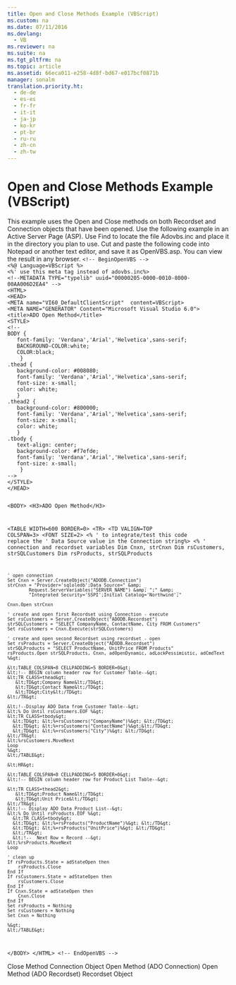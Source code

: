 ```yaml
---
title: Open and Close Methods Example (VBScript)
ms.custom: na
ms.date: 07/11/2016
ms.devlang: 
  - VB
ms.reviewer: na
ms.suite: na
ms.tgt_pltfrm: na
ms.topic: article
ms.assetid: 66eca011-e258-4d8f-bd67-e017bcf0871b
manager: sonalm
translation.priority.ht: 
  - de-de
  - es-es
  - fr-fr
  - it-it
  - ja-jp
  - ko-kr
  - pt-br
  - ru-ru
  - zh-cn
  - zh-tw
---
```

# Open and Close Methods Example (VBScript)
<?xml version="1.0" encoding="utf-8"?>
<developerReferenceWithoutSyntaxDocument xmlns="http://ddue.schemas.microsoft.com/authoring/2003/5" xmlns:xlink="http://www.w3.org/1999/xlink" xmlns:xsi="http://www.w3.org/2001/XMLSchema-instance" xsi:schemaLocation="http://ddue.schemas.microsoft.com/authoring/2003/5 http://dduestorage.blob.core.windows.net/ddueschema/developer.xsd">
  <introduction>
    <para>This example uses the <legacyLink xlink:href="3236749c-4b71-4235-89e2-ccdfaaa9319d">Open</legacyLink> and <legacyLink xlink:href="3cdf27d1-a180-4cff-8e42-95dec5fb1b55">Close</legacyLink> methods on both <legacyLink xlink:href="ede1415f-c3df-4cc5-a05b-2576b2b84b60">Recordset</legacyLink> and <legacyLink xlink:href="ef6b1824-5b12-43db-89d7-8f3d13896d4d">Connection</legacyLink> objects that have been opened.</para>
    <para>Use the following example in an Active Server Page (ASP). Use <legacyBold>Find</legacyBold> to locate the file Adovbs.inc and place it in the directory you plan to use. Cut and paste the following code into Notepad or another text editor, and save it as <legacyBold>OpenVBS.asp</legacyBold>. You can view the result in any browser.</para>
    <code>&lt;!-- BeginOpenVBS --&gt;
&lt;%@ Language=VBScript %&gt;
&lt;%' use this meta tag instead of adovbs.inc%&gt;
&lt;!--METADATA TYPE="typelib" uuid="00000205-0000-0010-8000-00AA006D2EA4" --&gt;
&lt;HTML&gt;
&lt;HEAD&gt;
&lt;META name="VI60_DefaultClientScript"  content=VBScript&gt;
&lt;META NAME="GENERATOR" Content="Microsoft Visual Studio 6.0"&gt;
&lt;title&gt;ADO Open Method&lt;/title&gt;
&lt;STYLE&gt;
&lt;!--
BODY {
   font-family: 'Verdana','Arial','Helvetica',sans-serif;
   BACKGROUND-COLOR:white;
   COLOR:black;
    }
.thead {
   background-color: #008080; 
   font-family: 'Verdana','Arial','Helvetica',sans-serif; 
   font-size: x-small;
   color: white;
   }
.thead2 {
   background-color: #800000; 
   font-family: 'Verdana','Arial','Helvetica',sans-serif; 
   font-size: x-small;
   color: white;
   }
.tbody { 
   text-align: center;
   background-color: #f7efde;
   font-family: 'Verdana','Arial','Helvetica',sans-serif; 
   font-size: x-small;
    }
--&gt;
&lt;/STYLE&gt;
&lt;/HEAD&gt;

&lt;BODY&gt;
&lt;H3&gt;ADO Open Method&lt;/H3&gt;

&lt;TABLE WIDTH=600 BORDER=0&gt;
&lt;TR&gt;
&lt;TD VALIGN=TOP COLSPAN=3&gt;
&lt;FONT SIZE=2&gt;
&lt;% ' to integrate/test this code replace the 
   ' Data Source value in the Connection string%&gt;
&lt;% 
    ' connection and recordset variables
    Dim Cnxn, strCnxn
    Dim rsCustomers, strSQLCustomers
    Dim rsProducts, strSQLProducts

    ' open connection
    Set Cnxn = Server.CreateObject("ADODB.Connection")
    strCnxn = "Provider='sqloledb';Data Source=" &amp; _
            Request.ServerVariables("SERVER_NAME") &amp; ";" &amp; _
            "Integrated Security='SSPI';Initial Catalog='Northwind';"

    Cnxn.Open strCnxn
        
    ' create and open first Recordset using Connection - execute
    Set rsCustomers = Server.CreateObject("ADODB.Recordset")
    strSQLCustomers = "SELECT CompanyName, ContactName, City FROM Customers"
    Set rsCustomers = Cnxn.Execute(strSQLCustomers) 

    ' create and open second Recordset using recordset - open
    Set rsProducts = Server.CreateObject("ADODB.Recordset")
    strSQLProducts = "SELECT ProductName, UnitPrice FROM Products"
    rsProducts.Open strSQLProducts, Cnxn, adOpenDynamic, adLockPessimistic, adCmdText
    %&gt;

    &lt;TABLE COLSPAN=8 CELLPADDING=5 BORDER=0&gt;
    &lt;!-- BEGIN column header row for Customer Table--&gt;
    &lt;TR CLASS=thead&gt;
       &lt;TD&gt;Company Name&lt;/TD&gt;
       &lt;TD&gt;Contact Name&lt;/TD&gt;
       &lt;TD&gt;City&lt;/TD&gt;
    &lt;/TR&gt;

    &lt;!--Display ADO Data from Customer Table--&gt;
    &lt;% Do Until rsCustomers.EOF %&gt;
    &lt;TR CLASS=tbody&gt;
      &lt;TD&gt; &lt;%=rsCustomers("CompanyName")%&gt; &lt;/TD&gt;
      &lt;TD&gt; &lt;%=rsCustomers("ContactName")%&gt;&lt;/TD&gt;
      &lt;TD&gt; &lt;%=rsCustomers("City")%&gt; &lt;/TD&gt;
    &lt;/TR&gt; 
    &lt;%rsCustomers.MoveNext 
    Loop 
    %&gt;
    &lt;/TABLE&gt;

    &lt;HR&gt;

    &lt;TABLE COLSPAN=8 CELLPADDING=5 BORDER=0&gt;
    &lt;!-- BEGIN column header row for Product List Table--&gt;

    &lt;TR CLASS=thead2&gt;
       &lt;TD&gt;Product Name&lt;/TD&gt;
       &lt;TD&gt;Unit Price&lt;/TD&gt;
    &lt;/TR&gt;
    &lt;!-- Display ADO Data Product List--&gt;
    &lt;% Do Until rsProducts.EOF %&gt;
      &lt;TR CLASS=tbody&gt;  
      &lt;TD&gt; &lt;%=rsProducts("ProductName")%&gt; &lt;/TD&gt;
      &lt;TD&gt; &lt;%=rsProducts("UnitPrice")%&gt; &lt;/TD&gt;
      &lt;/TR&gt;
      &lt;!--  Next Row = Record --&gt;
    &lt;%rsProducts.MoveNext 
    Loop 

    ' clean up
    If rsProducts.State = adStateOpen then
        rsProducts.Close
    End If
    If rsCustomers.State = adStateOpen then
        rsCustomers.Close
    End If
    If Cnxn.State = adStateOpen then
        Cnxn.Close
    End If
    Set rsProducts = Nothing
    Set rsCustomers = Nothing
    Set Cnxn = Nothing

    %&gt;
    &lt;/TABLE&gt;

&lt;/BODY&gt;
&lt;/HTML&gt;
&lt;!-- EndOpenVBS --&gt;</code>
  </introduction>
  <relatedTopics>
<link xlink:href="3cdf27d1-a180-4cff-8e42-95dec5fb1b55">Close Method</link>
<link xlink:href="ef6b1824-5b12-43db-89d7-8f3d13896d4d">Connection Object</link>
<link xlink:href="663defab-5545-4973-9036-24d5882c9737">Open Method (ADO Connection)</link>
<link xlink:href="3236749c-4b71-4235-89e2-ccdfaaa9319d">Open Method (ADO Recordset)</link>
<link xlink:href="ede1415f-c3df-4cc5-a05b-2576b2b84b60">Recordset Object</link>
</relatedTopics>
</developerReferenceWithoutSyntaxDocument>